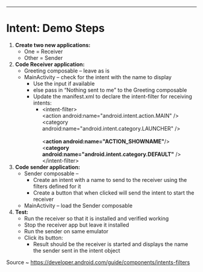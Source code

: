 --------------------------------------------------------
# Intent: Demo Steps
1. **Create two new applications:**
    - One = Receiver
    - Other = Sender
2. **Code Receiver application:**
    - Greeting composable – leave as is
    - MainActivity – check for the intent with the name to display
        - Use the input if available
        - else pass in “Nothing sent to me” to the Greeting composable
        - Update the manifest.xml to declare the intent-filter for receiving intents:
            - &lt;intent-filter&gt;  
                &lt;action android:name="android.intent.action.MAIN" /&gt;  
                &lt;category android:name="android.intent.category.LAUNCHER" /&gt;  
                <br/><**action android:name="ACTION_SHOWNAME"**/>  
                <**category android:name="android.intent.category.DEFAULT"** />  
                &lt;/intent-filter&gt;
3. **Code sender application:**
    - Sender composable –
        - Create an intent with a name to send to the receiver using the filters defined for it
        - Create a button that when clicked will send the intent to start the receiver
    - MainActivity – load the Sender composable
4. **Test:**
    - Run the receiver so that it is installed and verified working
    - Stop the receiver app but leave it installed
    - Run the sender on same emulator
    - Click its button:
        - Result should be the receiver is started and displays the name the sender sent in the intent object

Source ~ <https://developer.android.com/guide/components/intents-filters>
